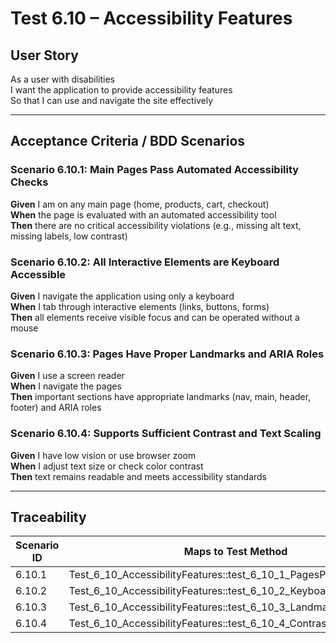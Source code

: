 # Test 6.10 – Accessibility Features

## User Story
As a user with disabilities  
I want the application to provide accessibility features  
So that I can use and navigate the site effectively

---

## Acceptance Criteria / BDD Scenarios

### Scenario 6.10.1: Main Pages Pass Automated Accessibility Checks
**Given** I am on any main page (home, products, cart, checkout)  
**When** the page is evaluated with an automated accessibility tool  
**Then** there are no critical accessibility violations (e.g., missing alt text, missing labels, low contrast)

### Scenario 6.10.2: All Interactive Elements are Keyboard Accessible
**Given** I navigate the application using only a keyboard  
**When** I tab through interactive elements (links, buttons, forms)  
**Then** all elements receive visible focus and can be operated without a mouse

### Scenario 6.10.3: Pages Have Proper Landmarks and ARIA Roles
**Given** I use a screen reader  
**When** I navigate the pages  
**Then** important sections have appropriate landmarks (nav, main, header, footer) and ARIA roles

### Scenario 6.10.4: Supports Sufficient Contrast and Text Scaling
**Given** I have low vision or use browser zoom  
**When** I adjust text size or check color contrast  
**Then** text remains readable and meets accessibility standards

---

## Traceability

| Scenario ID | Maps to Test Method                                                  |
|-------------|----------------------------------------------------------------------|
| 6.10.1      | Test_6_10_AccessibilityFeatures::test_6_10_1_PagesPassA11yChecks    |
| 6.10.2      | Test_6_10_AccessibilityFeatures::test_6_10_2_KeyboardAccessible     |
| 6.10.3      | Test_6_10_AccessibilityFeatures::test_6_10_3_LandmarksAriaRoles     |
| 6.10.4      | Test_6_10_AccessibilityFeatures::test_6_10_4_ContrastAndScaling     |